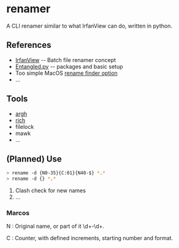 # renamer

A CLI renamer similar to what IrfanView can do, written in python.

## References

- [IrfanView](https://easyfilerenamer.com/blog/2017/01/18/rename-irfanview-photos-files-in-bulk/) -- Batch file renamer concept
- [Entangled.py](https://github.com/entangled/entangled.py/) -- packages and basic setup
- Too simple MacOS [rename finder option](https://allthings.how/how-to-batch-rename-multiple-files-on-mac/)
- ...

## Tools

- [argh](https://argh.readthedocs.io/en/latest/)
- [rich](https://rich.readthedocs.io/en/stable/index.html)
- filelock
- mawk
- ...

## (Planned) Use

```bash
> rename -d {N0-35}{C:01}{N40-$} *.*
> rename -d {} *.*
```

1. Clash check for new names
2. ...

### Marcos

N
:   Original name, or part of it \d+\-\d+.

C
:   Counter, with defined increments, starting number and format.
